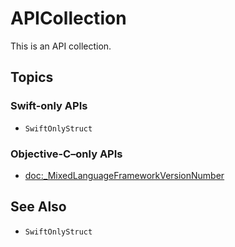 # APICollection

This is an API collection.

## Topics

### Swift-only APIs

- ``SwiftOnlyStruct``

### Objective-C–only APIs

- <doc:_MixedLanguageFrameworkVersionNumber>

## See Also

- ``SwiftOnlyStruct``

<!-- Copyright (c) 2022 Apple Inc and the Swift Project authors. All Rights Reserved. -->

